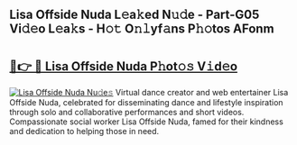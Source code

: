 ## Lisa Offside Nuda L𝚎a𝚔ed N𝚞𝚍e - Part-G05 Vi𝚍𝚎o L𝚎a𝚔s - H𝚘𝚝 O𝚗𝚕yf𝚊ns P𝚑𝚘tos AFonm

# <h2><a href="http://kf5z7lf.oniu.top/?m=Lisa+Offside+Nuda">🔗👉 🔴 Lisa Offside Nuda P𝚑ot𝚘𝚜 V𝚒d𝚎o</a></h2>

[![Lisa Offside Nuda Nu𝚍e𝚜](https://i.imgur.com/0qMVB7G.gif)](http://kf5z7lf.oniu.top/?m=Lisa+Offside+Nuda)
Virtual dance creator and web entertainer Lisa Offside Nuda, celebrated for disseminating dance and lifestyle inspiration through solo and collaborative performances and short videos. Compassionate social worker Lisa Offside Nuda, famed for their kindness and dedication to helping those in need.  
